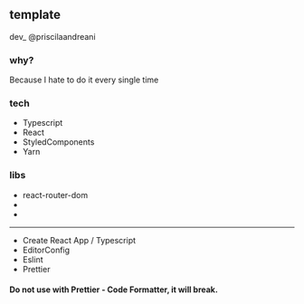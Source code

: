 ## template

dev_
@priscilaandreani


### why?

<p>Because I hate to do it every single time </p>


### tech

* Typescript
* React
* StyledComponents
* Yarn

### libs

* react-router-dom
*
*

---

* Create React App / Typescript
* EditorConfig
* Eslint
* Prettier

#### Do not use with Prettier - Code Formatter, it will break.